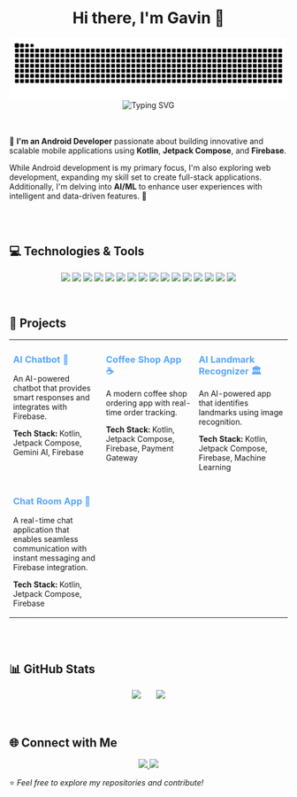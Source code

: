 <div align="center">
<h1>Hi there, I'm Gavin 👋</h1>
</div>

<picture>
  <source media="(prefers-color-scheme: dark)" srcset="https://github.com/gavin100305/gavin100305/blob/manual-run-output/only-svg/github-contribution-grid-snake-dark.svg">
  <source media="(prefers-color-scheme: light)" srcset="https://github.com/gavin100305/gavin100305/blob/manual-run-output/only-svg/github-contribution-grid-snake-light.svg">
  <img alt="GitHub Contribution Snake" src="https://github.com/gavin100305/gavin100305/blob/manual-run-output/only-svg/github-contribution-grid-snake-dark.svg">
</picture>


<div align="center">
  <img src="https://readme-typing-svg.herokuapp.com?font=Fira+Code&size=28&pause=1000&center=true&vCenter=true&width=500&lines=Android+Developer;AI/ML+Enthusiast;Problem+Solver" alt="Typing SVG" />
</div>
<br />
<br />

<div align="left">

🚀 **I'm an Android Developer** passionate about building innovative and scalable mobile applications using **Kotlin**, **Jetpack Compose**, and **Firebase**.

While Android development is my primary focus, I'm also exploring web development, expanding my skill set to create full-stack applications. Additionally, I'm delving into **AI/ML** to enhance user experiences with intelligent and data-driven features. 🚀

</div>
<br />
<br />

## 💻 Technologies & Tools  
<p align="center">
  <img src="https://img.shields.io/badge/-Kotlin-0095D5?style=for-the-badge&logo=kotlin&logoColor=white" />
  <img src="https://img.shields.io/badge/-Jetpack%20Compose-4285F4?style=for-the-badge&logo=android&logoColor=white" />
  <img src="https://img.shields.io/badge/-Firebase-FFCA28?style=for-the-badge&logo=firebase&logoColor=black" />
  <img src="https://img.shields.io/badge/-Android%20Studio-3DDC84?style=for-the-badge&logo=android-studio&logoColor=white" />
  
  <img src="https://img.shields.io/badge/-PostgreSQL-4169E1?style=for-the-badge&logo=postgresql&logoColor=white" />
  <img src="https://img.shields.io/badge/-MongoDB-47A248?style=for-the-badge&logo=mongodb&logoColor=white" />
  <img src="https://img.shields.io/badge/-SQL-4479A1?style=for-the-badge&logo=postgresql&logoColor=white" />

  <img src="https://img.shields.io/badge/-Python-3776AB?style=for-the-badge&logo=python&logoColor=white" />
  <img src="https://img.shields.io/badge/-Java-ED8B00?style=for-the-badge&logo=java&logoColor=white" />
  <img src="https://img.shields.io/badge/-C-00599C?style=for-the-badge&logo=c&logoColor=white" />
  <img src="https://img.shields.io/badge/-C++-00599C?style=for-the-badge&logo=cplusplus&logoColor=white" />

  <img src="https://img.shields.io/badge/-HTML-E34F26?style=for-the-badge&logo=html5&logoColor=white" />
  <img src="https://img.shields.io/badge/-CSS-1572B6?style=for-the-badge&logo=css3&logoColor=white" />
  <img src="https://img.shields.io/badge/-JavaScript-F7DF1E?style=for-the-badge&logo=javascript&logoColor=black" />
  <img src="https://img.shields.io/badge/-TailwindCSS-38B2AC?style=for-the-badge&logo=tailwind-css&logoColor=white" />

  <img src="https://img.shields.io/badge/-Git-F05032?style=for-the-badge&logo=git&logoColor=white" />
</p>

<br />

## 🚀 Projects  

<div align="left">
  <table>
    <tr>
      <td width="33%" align="left" valign="top">
        <h3><a href="https://github.com/gavin100305/ChatBot-Android-" style="color: #58a6ff; text-decoration: none; font-weight: bold;">AI Chatbot 🤖</a></h3>
        <p>An AI-powered chatbot that provides smart responses and integrates with Firebase.</p>
        <p><strong>Tech Stack:</strong> Kotlin, Jetpack Compose, Gemini AI, Firebase</p>
      </td>
      <td width="33%" align="left" valign="top">
        <h3><a href="https://github.com/gavin100305/coffeeShopApp" style="color: #58a6ff; text-decoration: none; font-weight: bold;">Coffee Shop App ☕</a></h3>
        <p>A modern coffee shop ordering app with real-time order tracking.</p>
        <p><strong>Tech Stack:</strong> Kotlin, Jetpack Compose, Firebase, Payment Gateway</p>
      </td>
      <td width="33%" align="left" valign="top">
        <h3><a href="https://github.com/gavin100305/Ai-Landmark-recognizer" style="color: #58a6ff; text-decoration: none; font-weight: bold;">AI Landmark Recognizer 🏛️</a></h3>
        <p>An AI-powered app that identifies landmarks using image recognition.</p>
        <p><strong>Tech Stack:</strong> Kotlin, Jetpack Compose, Firebase, Machine Learning</p>
      </td>
    </tr>
    <tr>
      <td width="33%" align="left" valign="top">
        <h3><a href="https://github.com/gavin100305/ChatRoomApp" style="color: #58a6ff; text-decoration: none; font-weight: bold;">Chat Room App 💬</a></h3>
        <p>A real-time chat application that enables seamless communication with instant messaging and Firebase integration.</p>
        <p><strong>Tech Stack:</strong> Kotlin, Jetpack Compose, Firebase</p>
      </td>
    </tr>
  </table>
</div>

<br />
<br />

## 📊 GitHub Stats  

<div align="center">
  <img height="180em" src="https://github-readme-stats-git-masterrstaa-rickstaa.vercel.app/api?username=gavin100305&show_icons=true&theme=radical&cache_seconds=1800" />
  &nbsp;&nbsp;&nbsp;&nbsp;&nbsp;
  <img height="180em" src="https://github-readme-stats-git-masterrstaa-rickstaa.vercel.app/api/top-langs/?username=gavin100305&layout=compact&theme=radical&cache_seconds=1800" />
</div>

<br />
<br />

## 🌐 Connect with Me  
<p align="center">
  <a href="https://www.linkedin.com/in/gavin-soares-a2a54728b/">
    <img src="https://img.shields.io/badge/-LinkedIn-0077B5?style=for-the-badge&logo=linkedin&logoColor=white" />
  </a>
  <a href="mailto:gavinsoares200510@gmail.com">
    <img src="https://img.shields.io/badge/-Email-D14836?style=for-the-badge&logo=gmail&logoColor=white" />
  </a>
</p>

⭐ _Feel free to explore my repositories and contribute!_  

